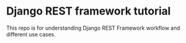 # Django REST framework tutorial

This repo is for understanding Django REST Framework workflow and different use cases.

